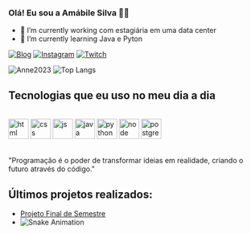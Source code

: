 ### Olá! Eu sou a Amábile Silva ✋🏼

- 🔭 I’m currently working  com estagiária em uma data center
- 🌱 I’m currently learning  Java e Pyton

[![Blog](https://img.shields.io/badge/LinkedIn-0077B5?style=for-the-badge&logo=linkedin&logoColor=white)](https://www.linkedin.com/in/am%C3%A1bile-silva-413597170/)
[![Instagram](https://img.shields.io/badge/Instagram-E4405F?style=for-the-badge&logo=instagram&logoColor=white)](https://www.instagram.com/amabiledaianne/)
[![Twitch](https://img.shields.io/badge/Twitter-1DA1F2?style=for-the-badge&logo=twitter&logoColor=white)](https://www.instagram.com/amabiledaianne/)

![Anne2023](https://github-readme-stats.vercel.app/api?username=Anne2023&show_icons=true&theme=synthwave)
![Top Langs](https://github-readme-stats.vercel.app/api/top-langs/?username=Anne2023&layout=compact)

## Tecnologias que eu uso no meu dia a dia

<div style="display: inline_block"><br/>
<div>
 <img aling="center" alt="html" height="40" width="40" src="https://cdn.jsdelivr.net/gh/devicons/devicon/icons/html5/html5-original.svg">
<img aling="center" alt="css" height="40" width="40" src="https://cdn.jsdelivr.net/gh/devicons/devicon/icons/css3/css3-original.svg">
<img aling="center" alt="js" height="40" width="40" src="https://cdn.jsdelivr.net/gh/devicons/devicon/icons/javascript/javascript-original.svg">
<img aling="center" alt="java" height="40" width="40" src="https://cdn.jsdelivr.net/gh/devicons/devicon/icons/java/java-original.svg">
<img aling="center" alt="python" height="40" width="40" src="https://cdn.jsdelivr.net/gh/devicons/devicon/icons/python/python-original.svg">
<img aling="center" alt="node" height="40" width="40" src="https://cdn.jsdelivr.net/gh/devicons/devicon/icons/nodejs/nodejs-original.svg">
<img aling="center" alt="postgreen" height="40" width="40" src="https://cdn.jsdelivr.net/gh/devicons/devicon/icons/postgresql/postgresql-original.svg">
</div>
</div></br>

"Programação é o poder de transformar ideias em realidade, criando o futuro através do código."

## Últimos projetos realizados:

- [Projeto Final de Semestre](http://127.0.0.1:5500/Pagina%20Inicial/index.html) </br>
- ![Snake Animation](https://github.com/Anne2023/Anne2023/blob/output/github-contribution-grid-snake.svg)
